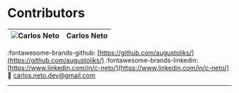 # Contributors

![Carlos Neto](https://www.gravatar.com/avatar/f65181ddd91ff7d622118567cba3f7cb) | Carlos Neto
:--|:--
:fontawesome-brands-github: [https://github.com/augustoliks/](https://github.com/augustoliks/)
:fontawesome-brands-linkedin: [https://www.linkedin.com/in/c-neto/](https://www.linkedin.com/in/c-neto/)
:email: [carlos.neto.dev@gmail.com](mailto:carlos.neto.dev@gmail.com)

--- 

<!-- ![Carlos Neto](https://www.gravatar.com/avatar/f65181ddd91ff7d622118567cba3f7cb) | Carlos Neto
|
:fontawesome-brands-github: [https://github.com/augustoliks/](https://github.com/augustoliks/)
:fontawesome-brands-linkedin: [https://www.linkedin.com/in/c-neto/](https://www.linkedin.com/in/c-neto/)
:email: [carlos.neto.dev@gmail.com](mailto:carlos.neto.dev@gmail.com) -->
